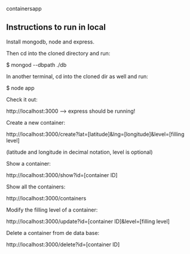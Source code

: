 containersapp

## Instructions to run in local
 
 Install mongodb, node and express.

Then cd into the cloned directory and run: 

$ mongod --dbpath ./db

In another terminal, cd into the cloned dir as well and run:

$ node app


Check it out:

http://localhost:3000 --> express should be running!


Create a new container:

http://localhost:3000/create?lat=[latitude]&lng=[longitude]&level=[filling level]  

(latitude and longitude in decimal notation, level is optional)


Show a container:

http://localhost:3000/show?id=[container ID]


Show all the containers:

http://localhost:3000/containers


Modify the filling level of a container:

http://localhost:3000/update?id=[container ID]&level=[filling level]


Delete a container from de data base:

http://localhost:3000/delete?id=[container ID]

